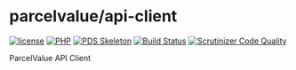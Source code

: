 # parcelvalue/api-client

[![license](https://img.shields.io/github/license/parcelvalue/api-client.svg)](https://github.com/parcelvalue/api-client)
[![PHP](https://img.shields.io/packagist/php-v/parcelvalue/api-client.svg)](https://www.php.net)
[![PDS Skeleton](https://img.shields.io/badge/pds-skeleton-blue.svg)](https://github.com/php-pds/skeleton)
[![Build Status](https://travis-ci.org/parcelvalue/api-client.svg)](https://travis-ci.org/parcelvalue/api-client)
[![Scrutinizer Code Quality](https://scrutinizer-ci.com/g/parcelvalue/api-client/badges/quality-score.png)](https://scrutinizer-ci.com/g/parcelvalue/api-client/)

ParcelValue API Client
